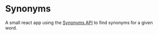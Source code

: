 # Synonyms
A small react app using the [Synonyms API](https://www.datamuse.com/api/) to find synonyms for a given word.
